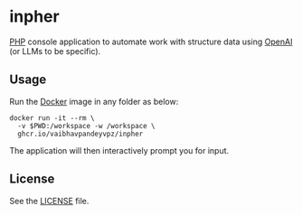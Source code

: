 # inpher

[PHP](https://www.php.net/) console application to automate work with structure data using [OpenAI](https://openai.com/) (or LLMs to be specific).

## Usage

Run the [Docker](https://www.docker.com/) image in any folder as below:

```shell
docker run -it --rm \
  -v $PWD:/workspace -w /workspace \
  ghcr.io/vaibhavpandeyvpz/inpher
```

The application will then interactively prompt you for input.

## License

See the [LICENSE](LICENSE) file.

